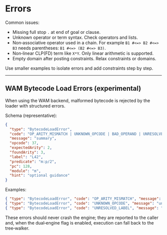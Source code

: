 # Errors

Common issues:

- Missing full stop `.` at end of goal or clause.
- Unknown operator or term syntax. Check operators and lists.
- Non‑associative operator used in a chain. For example `B1 #<=> B2 #<=> B3` needs parentheses: `B1 #<=> (B2 #<=> B3)`.
- Non‑linear CLP(FD) term like `X*Y`. Only linear arithmetic is supported.
- Empty domain after posting constraints. Relax constraints or domains.

Use smaller examples to isolate errors and add constraints step by step.

---

## WAM Bytecode Load Errors (experimental)

When using the WAM backend, malformed bytecode is rejected by the loader with structured errors.

Schema (representative):
```json
{
  "type": "BytecodeLoadError",
  "code": "OP_ARITY_MISMATCH | UNKNOWN_OPCODE | BAD_OPERAND | UNRESOLVED_LABEL | MODULE_NOT_FOUND | REGISTER_OOB | VERSION_MISMATCH",
  "message": "summary",
  "opcode": 37,
  "expectedArity": 2,
  "foundArity": 3,
  "label": "L42",
  "predicate": "m:p/2",
  "pc": 128,
  "module": "m",
  "hint": "optional guidance"
}
```

Examples:
```json
{ "type": "BytecodeLoadError", "code": "OP_ARITY_MISMATCH", "message": "opcode 37 expects 2 args, found 3", "opcode": 37, "expectedArity": 2, "foundArity": 3, "label": "L42", "predicate": "m:p/2", "pc": 57 }
{ "type": "BytecodeLoadError", "code": "UNKNOWN_OPCODE", "message": "unknown opcode 255", "opcode": 255, "pc": 3 }
{ "type": "BytecodeLoadError", "code": "UNRESOLVED_LABEL", "message": "label L_foo not defined", "label": "L_foo", "predicate": "user:q/1" }
```

These errors should never crash the engine; they are reported to the caller and, when the dual‑engine flag is enabled, execution can fall back to the tree‑walker.
